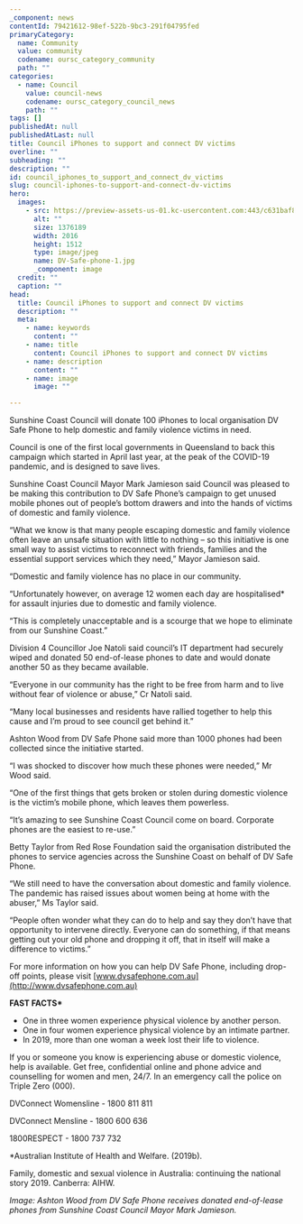 ```yaml
---
_component: news
contentId: 79421612-98ef-522b-9bc3-291f04795fed
primaryCategory:
  name: Community
  value: community
  codename: oursc_category_community
  path: ""
categories:
  - name: Council
    value: council-news
    codename: oursc_category_council_news
    path: ""
tags: []
publishedAt: null
publishedAtLast: null
title: Council iPhones to support and connect DV victims
overline: ""
subheading: ""
description: ""
id: council_iphones_to_support_and_connect_dv_victims
slug: council-iphones-to-support-and-connect-dv-victims
hero:
  images:
    - src: https://preview-assets-us-01.kc-usercontent.com:443/c631baf8-1b46-001f-580c-d0001b68b4a8/d5e3cb04-9d02-4498-8121-37f56e394be4/DV-Safe-phone-1.jpg
      alt: ""
      size: 1376189
      width: 2016
      height: 1512
      type: image/jpeg
      name: DV-Safe-phone-1.jpg
      _component: image
  credit: ""
  caption: ""
head:
  title: Council iPhones to support and connect DV victims
  description: ""
  meta:
    - name: keywords
      content: ""
    - name: title
      content: Council iPhones to support and connect DV victims
    - name: description
      content: ""
    - name: image
      image: ""

---
```

Sunshine Coast Council will donate 100 iPhones to local organisation DV Safe Phone to help domestic and family violence victims in need.

Council is one of the first local governments in Queensland to back this campaign which started in April last year, at the peak of the COVID-19 pandemic, and is designed to save lives. 

Sunshine Coast Council Mayor Mark Jamieson said Council was pleased to be making this contribution to DV Safe Phone’s campaign to get unused mobile phones out of people’s bottom drawers and into the hands of victims of domestic and family violence.

“What we know is that many people escaping domestic and family violence often leave an unsafe situation with little to nothing – so this initiative is one small way to assist victims to reconnect with friends, families and the essential support services which they need,” Mayor Jamieson said.

“Domestic and family violence has no place in our community.

“Unfortunately however, on average 12 women each day are hospitalised\* for assault injuries due to domestic and family violence.

“This is completely unacceptable and is a scourge that we hope to eliminate from our Sunshine Coast.”

Division 4 Councillor Joe Natoli said council’s IT department had securely wiped and donated 50 end-of-lease phones to date and would donate another 50 as they became available.

“Everyone in our community has the right to be free from harm and to live without fear of violence or abuse,” Cr Natoli said.

“Many local businesses and residents have rallied together to help this cause and I’m proud to see council get behind it.”

Ashton Wood from DV Safe Phone said more than 1000 phones had been collected since the initiative started.

“I was shocked to discover how much these phones were needed,” Mr Wood said.

“One of the first things that gets broken or stolen during domestic violence is the victim’s mobile phone, which leaves them powerless.

“It’s amazing to see Sunshine Coast Council come on board. Corporate phones are the easiest to re-use.”

Betty Taylor from Red Rose Foundation said the organisation distributed the phones to service agencies across the Sunshine Coast on behalf of DV Safe Phone.

“We still need to have the conversation about domestic and family violence. The pandemic has raised issues about women being at home with the abuser,” Ms Taylor said.

“People often wonder what they can do to help and say they don’t have that opportunity to intervene directly. Everyone can do something, if that means getting out your old phone and dropping it off, that in itself will make a difference to victims.”

For more information on how you can help DV Safe Phone, including drop-off points, please visit [www.dvsafephone.com.au](http://www.dvsafephone.com.au)


**FAST FACTS\***

*   One in three women experience physical violence by another person.
*   One in four women experience physical violence by an intimate partner.
*   In 2019, more than one woman a week lost their life to violence.

If you or someone you know is experiencing abuse or domestic violence, help is available. Get free, confidential online and phone advice and counselling for women and men, 24/7. In an emergency call the police on Triple Zero (000).

DVConnect Womensline - 1800 811 811

DVConnect Mensline - 1800 600 636

1800RESPECT - 1800 737 732

\*Australian Institute of Health and Welfare. (2019b).

Family, domestic and sexual violence in Australia: continuing the national story 2019. Canberra: AIHW.

*Image: Ashton Wood from DV Safe Phone receives donated end-of-lease phones from Sunshine Coast Council Mayor Mark Jamieson.*
